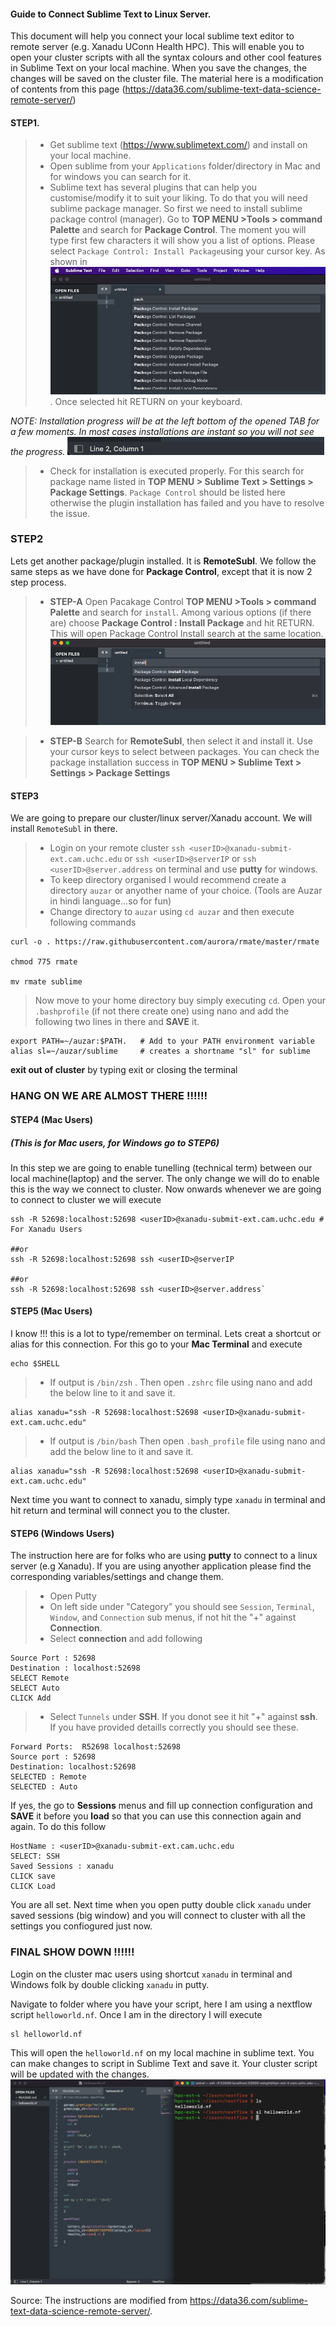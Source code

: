 #### Guide to Connect Sublime Text to Linux Server.

This document will help you connect your local sublime text editor to remote server (e.g. Xanadu UConn Health HPC).  This will enable you to open your cluster scripts with all the syntax colours and other cool features in Sublime Text on your local machine.  When you save the changes, the changes will be saved on the cluster file. The material here is a modification of contents from this page (https://data36.com/sublime-text-data-science-remote-server/)

#### STEP1.
> - Get sublime text (https://www.sublimetext.com/) and install on your local machine.
> - Open sublime from your `Applications` folder/directory in Mac and for windows you can search for it.
> - Sublime text has several plugins that can help you customise/modify it to suit your liking.  To do that you will need sublime package manager. So first we need to install sublime package control (manager). Go to **TOP MENU >Tools > command Palette** and search for **Package Control**. The moment you will type first few characters it will show you a list of options.  Please select `Package Control: Install Package`using your cursor key. As shown in ![figure](./images/PackageControl_1.png). Once selected hit RETURN on your keyboard.  

*NOTE: Installation progress will be at the left bottom of the opened TAB for a few moments.  In most cases installations are instant so you will not see the progress.* ![Install Progress status bar](./images/ProgressBar.png)

> - Check for installation is executed properly.  For this search for package name listed in **TOP MENU > Sublime Text > Settings > Package Settings**. `Package Control` should be listed here otherwise the plugin installation has failed and you have to resolve the issue.

### STEP2 

Lets get another package/plugin installed.  It is **RemoteSubl**.  We follow the same steps as we have done for **Package Control**, except that it is now 2 step process.

> - **STEP-A** Open Pacakage Control **TOP MENU >Tools > command Palette** and search for `install`.  Among various options (if there are) choose **Package Control : Install Package** and hit RETURN.  This will open Package Control Install search at the same location.![shown below](./images/PackageControl_2.png)

> - **STEP-B** Search for **RemoteSubl**, then select it and install it.  Use your cursor keys to select between packages. You can check the package installation success in **TOP MENU > Sublime Text > Settings > Package Settings**

#### STEP3 
We are going to prepare our cluster/linux server/Xanadu account.  We will install `RemoteSubl` in there.
> - Login on your remote cluster `ssh <userID>@xanadu-submit-ext.cam.uchc.edu` or `ssh <userID>@serverIP` or `ssh <userID>@server.address` on terminal and use **putty** for windows.
> - To keep directory organised I would recommend create a directory `auzar` or anyother name of your choice. (Tools are Auzar in hindi language...so for fun)
> - Change directory to `auzar` using `cd auzar` and then execute following commands
```
curl -o . https://raw.githubusercontent.com/aurora/rmate/master/rmate

chmod 775 rmate

mv rmate sublime

```

> Now move to your home directory buy simply executing `cd`.  Open your `.bashprofile` (if not there create one) using nano and add the following two lines in there and **SAVE** it.
```
export PATH=~/auzar:$PATH.   # Add to your PATH environment variable
alias sl=~/auzar/sublime     # creates a shortname "sl" for sublime
``` 
**exit out of cluster** by typing exit or closing the terminal 


### HANG ON WE ARE ALMOST THERE !!!!!!

#### STEP4 (Mac Users)
##### (This is for Mac users, for Windows go to STEP6)

In this step we are going to enable tunelling (technical term) between our local machine(laptop) and the server.  The only change we will do to enable this is the way we connect to cluster.  Now onwards whenever we are going to connect to cluster we will execute

``` 
ssh -R 52698:localhost:52698 <userID>@xanadu-submit-ext.cam.uchc.edu # For Xanadu Users 

##or
ssh -R 52698:localhost:52698 ssh <userID>@serverIP

##or
ssh -R 52698:localhost:52698 ssh <userID>@server.address`

```

#### STEP5 (Mac Users)

I know !!! this is a lot to type/remember on terminal.  Lets creat a shortcut or alias for this connection.  For this go to your **Mac Terminal** and  execute 
```
echo $SHELL
```
> - If output is `/bin/zsh` .  Then open `.zshrc` file using nano and add the below line to it and save it.
```
alias xanadu="ssh -R 52698:localhost:52698 <userID>@xanadu-submit-ext.cam.uchc.edu"
```
> - If output is `/bin/bash` Then open `.bash_profile` file using nano and add the below line to it and save it.
```
alias xanadu="ssh -R 52698:localhost:52698 <userID>@xanadu-submit-ext.cam.uchc.edu"
```

Next time you want to connect to xanadu, simply type `xanadu` in terminal and hit return and terminal will connect you to the cluster.


#### STEP6 (Windows Users)

The instruction here are for folks who are using **putty** to connect to a linux server (e.g Xanadu).  If you are using anyother application please find the corresponding variables/settings and change them.

> - Open Putty
> - On left side under "Category" you should see `Session`, `Terminal`, `Window`, and `Connection` sub menus, if not hit the "+" against **Connection**.
> - Select **connection** and add following
```
Source Port : 52698
Destination : localhost:52698
SELECT Remote
SELECT Auto
CLICK Add
```
> - Select `Tunnels` under **SSH**.  If you donot see it hit "+" against **ssh**. If you have provided detaills correctly you should see these.
```
Forward Ports:  R52698 localhost:52698
Source port : 52698
Destination: localhost:52698
SELECTED : Remote
SELECTED : Auto
```

If yes, the go to **Sessions** menus and fill up connection configuration and **SAVE** it before you **load** so that you can use this connection again and again. To do this follow 

```
HostName : <userID>@xanadu-submit-ext.cam.uchc.edu
SELECT: SSH
Saved Sessions : xanadu
CLICK save
CLICK Load
```
You are all set.  Next time when you open putty double click `xanadu` under saved sessions (big window) and you will connect to cluster with all the settings you confiogured just now.



### FINAL SHOW DOWN !!!!!!

Login on the cluster mac users using shortcut `xanadu` in terminal and Windows folk by double clicking `xanadu` in putty.

Navigate to folder where you have your script, here I am using a nextflow script `helloworld.nf`. Once I am in the directory I will execute
```
sl helloworld.nf 
```
This will open the `helloworld.nf` on my local machine in sublime text.  You can make changes to script in Sublime Text and save it.  Your cluster script will be updated with the changes.
![CLuster Script in Sublime](./images/showdown.png)


Source:  The instructions are modified from https://data36.com/sublime-text-data-science-remote-server/.










